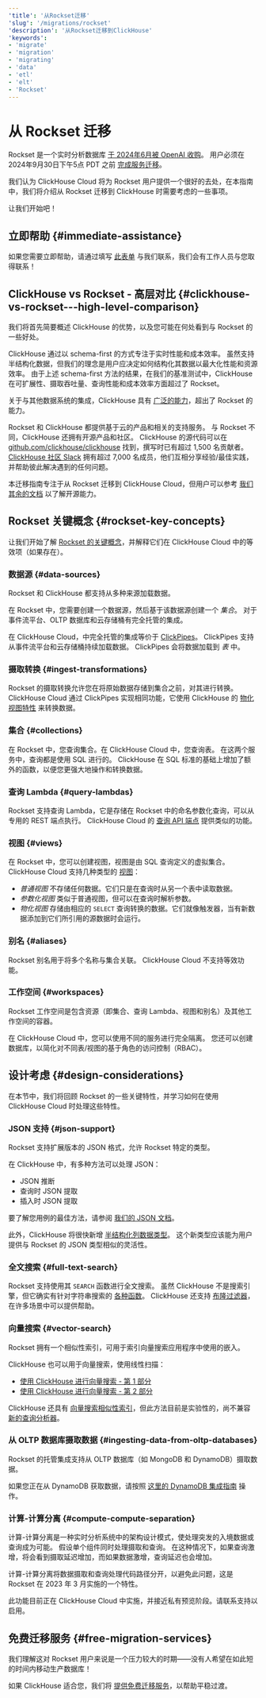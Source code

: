 ```yaml
---
'title': '从Rockset迁移'
'slug': '/migrations/rockset'
'description': '从Rockset迁移到ClickHouse'
'keywords':
- 'migrate'
- 'migration'
- 'migrating'
- 'data'
- 'etl'
- 'elt'
- 'Rockset'
---
```





# 从 Rockset 迁移

Rockset 是一个实时分析数据库 [于 2024年6月被 OpenAI 收购](https://rockset.com/blog/openai-acquires-rockset/)。 
用户必须在 2024年9月30日下午5点 PDT 之前 [完成服务迁移](https://docs.rockset.com/documentation/docs/faq)。

我们认为 ClickHouse Cloud 将为 Rockset 用户提供一个很好的去处，在本指南中，我们将介绍从 Rockset 迁移到 ClickHouse 时需要考虑的一些事项。

让我们开始吧！

## 立即帮助 {#immediate-assistance}

如果您需要立即帮助，请通过填写 [此表单](https://clickhouse.com/company/contact?loc=docs-rockest-migrations) 与我们联系，我们会有工作人员与您取得联系！

## ClickHouse vs Rockset - 高层对比 {#clickhouse-vs-rockset---high-level-comparison}

我们将首先简要概述 ClickHouse 的优势，以及您可能在何处看到与 Rockset 的一些好处。

ClickHouse 通过以 schema-first 的方式专注于实时性能和成本效率。 
虽然支持半结构化数据，但我们的理念是用户应决定如何结构化其数据以最大化性能和资源效率。 
由于上述 schema-first 方法的结果，在我们的基准测试中，ClickHouse 在可扩展性、摄取吞吐量、查询性能和成本效率方面超过了 Rockset。

关于与其他数据系统的集成，ClickHouse 具有 [广泛的能力](/integrations)，超出了 Rockset 的能力。

Rockset 和 ClickHouse 都提供基于云的产品和相关的支持服务。 
与 Rockset 不同，ClickHouse 还拥有开源产品和社区。 
ClickHouse 的源代码可以在 [github.com/clickhouse/clickhouse](https://github.com/clickhouse/clickhouse) 找到，撰写时已有超过 1,500 名贡献者。 
[ClickHouse 社区 Slack](https://clickhouse.com/slack) 拥有超过 7,000 名成员，他们互相分享经验/最佳实践，并帮助彼此解决遇到的任何问题。

本迁移指南专注于从 Rockset 迁移到 ClickHouse Cloud，但用户可以参考 [我们其余的文档](/) 以了解开源能力。

## Rockset 关键概念 {#rockset-key-concepts}

让我们开始了解 [Rockset 的关键概念](https://docs.rockset.com/documentation/docs/key-concepts)，并解释它们在 ClickHouse Cloud 中的等效项（如果存在）。

### 数据源 {#data-sources}

Rockset 和 ClickHouse 都支持从多种来源加载数据。

在 Rockset 中，您需要创建一个数据源，然后基于该数据源创建一个 _集合_。 
对于事件流平台、OLTP 数据库和云存储桶有完全托管的集成。

在 ClickHouse Cloud，中完全托管的集成等价于 [ClickPipes](/integrations/clickpipes)。 
ClickPipes 支持从事件流平台和云存储桶持续加载数据。 
ClickPipes 会将数据加载到 _表_ 中。

### 摄取转换 {#ingest-transformations}

Rockset 的摄取转换允许您在将原始数据存储到集合之前，对其进行转换。 
ClickHouse Cloud 通过 ClickPipes 实现相同功能，它使用 ClickHouse 的 [物化视图特性](/guides/developer/cascading-materialized-views) 来转换数据。

### 集合 {#collections}

在 Rockset 中，您查询集合。在 ClickHouse Cloud 中，您查询表。 
在这两个服务中，查询都是使用 SQL 进行的。 
ClickHouse 在 SQL 标准的基础上增加了额外的函数，以便您更强大地操作和转换数据。

### 查询 Lambda {#query-lambdas}

Rockset 支持查询 Lambda，它是存储在 Rockset 中的命名参数化查询，可以从专用的 REST 端点执行。 
ClickHouse Cloud 的 [查询 API 端点](/cloud/get-started/query-endpoints) 提供类似的功能。

### 视图 {#views}

在 Rockset 中，您可以创建视图，视图是由 SQL 查询定义的虚拟集合。 
ClickHouse Cloud 支持几种类型的 [视图](/sql-reference/statements/create/view)：

* _普通视图_ 不存储任何数据。它们只是在查询时从另一个表中读取数据。
* _参数化视图_ 类似于普通视图，但可以在查询时解析参数。
* _物化视图_ 存储由相应的 `SELECT` 查询转换的数据。它们就像触发器，当有新数据添加到它们所引用的源数据时会运行。

### 别名 {#aliases}

Rockset 别名用于将多个名称与集合关联。 
ClickHouse Cloud 不支持等效功能。

### 工作空间 {#workspaces}

Rockset 工作空间是包含资源（即集合、查询 Lambda、视图和别名）及其他工作空间的容器。

在 ClickHouse Cloud 中，您可以使用不同的服务进行完全隔离。 
您还可以创建数据库，以简化对不同表/视图的基于角色的访问控制（RBAC）。

## 设计考虑 {#design-considerations}

在本节中，我们将回顾 Rockset 的一些关键特性，并学习如何在使用 ClickHouse Cloud 时处理这些特性。

### JSON 支持 {#json-support}

Rockset 支持扩展版本的 JSON 格式，允许 Rockset 特定的类型。

在 ClickHouse 中，有多种方法可以处理 JSON：

* JSON 推断
* 查询时 JSON 提取
* 插入时 JSON 提取

要了解您用例的最佳方法，请参阅 [我们的 JSON 文档](/integrations/data-formats/json/overview)。

此外，ClickHouse 将很快新增 [半结构化列数据类型](https://github.com/ClickHouse/ClickHouse/issues/54864)。 
这个新类型应该能为用户提供与 Rockset 的 JSON 类型相似的灵活性。

### 全文搜索 {#full-text-search}

Rockset 支持使用其 `SEARCH` 函数进行全文搜索。 
虽然 ClickHouse 不是搜索引擎，但它确实有针对字符串搜索的 [各种函数](/sql-reference/functions/string-search-functions)。 
ClickHouse 还支持 [布隆过滤器](/optimize/skipping-indexes)，在许多场景中可以提供帮助。

### 向量搜索 {#vector-search}

Rockset 拥有一个相似性索引，可用于索引向量搜索应用程序中使用的嵌入。

ClickHouse 也可以用于向量搜索，使用线性扫描：
- [使用 ClickHouse 进行向量搜索 - 第 1 部分](https://clickhouse.com/blog/vector-search-clickhouse-p1?loc=docs-rockest-migrations)
- [使用 ClickHouse 进行向量搜索 - 第 2 部分](https://clickhouse.com/blog/vector-search-clickhouse-p2?loc=docs-rockest-migrations)

ClickHouse 还具有 [向量搜索相似性索引](/engines/table-engines/mergetree-family/annindexes)，但此方法目前是实验性的，尚不兼容 [新的查询分析器](/guides/developer/understanding-query-execution-with-the-analyzer)。

### 从 OLTP 数据库摄取数据 {#ingesting-data-from-oltp-databases}

Rockset 的托管集成支持从 OLTP 数据库（如 MongoDB 和 DynamoDB）摄取数据。

如果您正在从 DynamoDB 获取数据，请按照 [这里的 DynamoDB 集成指南](/integrations/data-ingestion/dbms/dynamodb/index.md) 操作。

### 计算-计算分离 {#compute-compute-separation}

计算-计算分离是一种实时分析系统中的架构设计模式，使处理突发的入境数据或查询成为可能。 
假设单个组件同时处理摄取和查询。 
在这种情况下，如果查询激增，将会看到摄取延迟增加，而如果数据激增，查询延迟也会增加。

计算-计算分离将数据摄取和查询处理代码路径分开，以避免此问题，这是 Rockset 在 2023 年 3 月实施的一个特性。

此功能目前正在 ClickHouse Cloud 中实施，并接近私有预览阶段。请联系支持以启用。

## 免费迁移服务 {#free-migration-services}

我们理解这对 Rockset 用户来说是一个压力较大的时期——没有人希望在如此短的时间内移动生产数据库！

如果 ClickHouse 适合您，我们将 [提供免费迁移服务](https://clickhouse.com/comparison/rockset?loc=docs-rockest-migrations)，以帮助平稳过渡。
